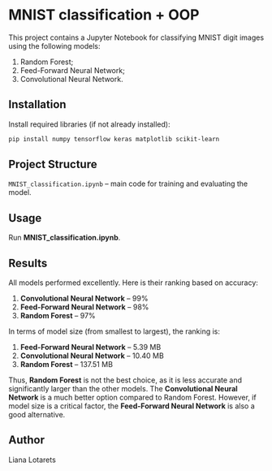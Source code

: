 # MNIST classification + OOP

This project contains a Jupyter Notebook for classifying MNIST digit images using the following models:
1) Random Forest;
2) Feed-Forward Neural Network;
3) Convolutional Neural Network.

## Installation

Install required libraries (if not already installed):
```bash
pip install numpy tensorflow keras matplotlib scikit-learn
```

## Project Structure

`MNIST_classification.ipynb` – main code for training and evaluating the model.

## Usage

Run **MNIST_classification.ipynb**.

## Results

All models performed excellently. Here is their ranking based on accuracy:  

1. **Convolutional Neural Network** – 99%  
2. **Feed-Forward Neural Network** – 98%  
3. **Random Forest** – 97%  

In terms of model size (from smallest to largest), the ranking is:  

1. **Feed-Forward Neural Network** – 5.39 MB  
2. **Convolutional Neural Network** – 10.40 MB  
3. **Random Forest** – 137.51 MB  

Thus, **Random Forest** is not the best choice, as it is less accurate and significantly larger than the other models. The **Convolutional Neural Network** is a much better option compared to Random Forest. However, if model size is a critical factor, the **Feed-Forward Neural Network** is also a good alternative.

## Author

Liana Lotarets


